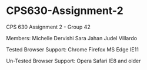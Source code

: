 # CPS630-Assignment-2
CPS 630 Assignment 2 - Group 42

Members:
Michelle Dervishi
Sara Jahan
Judel Villardo

Tested Browser Support:
Chrome
Firefox
MS Edge
IE11

Un-Tested Browser Support:
Opera
Safari
IE8 and older
